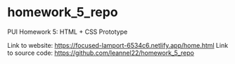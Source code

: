 # homework_5_repo
PUI Homework 5: HTML + CSS Prototype

Link to website: https://focused-lamport-6534c6.netlify.app/home.html 
Link to source code: ​​https://github.com/leannel22/homework_5_repo 